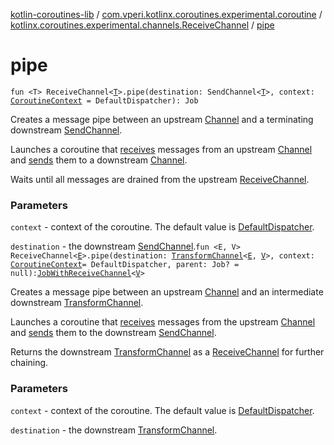 [kotlin-coroutines-lib](../../index.md) / [com.vperi.kotlinx.coroutines.experimental.coroutine](../index.md) / [kotlinx.coroutines.experimental.channels.ReceiveChannel](index.md) / [pipe](./pipe.md)

# pipe

`fun <T> ReceiveChannel<`[`T`](pipe.md#T)`>.pipe(destination: SendChannel<`[`T`](pipe.md#T)`>, context: `[`CoroutineContext`](https://kotlinlang.org/api/latest/jvm/stdlib/kotlin.coroutines.experimental/-coroutine-context/index.html)` = DefaultDispatcher): Job`

Creates a message pipe between an upstream [Channel](#) and a terminating
downstream [SendChannel](#).

Launches a coroutine that [receives](#) messages from
an upstream [Channel](#) and [sends](#) them to a downstream
[Channel](#).

Waits until all messages are drained from the upstream [ReceiveChannel](#).

### Parameters

`context` - context of the coroutine. The default value is [DefaultDispatcher](#).

`destination` - the downstream [SendChannel](#).`fun <E, V> ReceiveChannel<`[`E`](pipe.md#E)`>.pipe(destination: `[`TransformChannel`](../-transform-channel.md)`<`[`E`](pipe.md#E)`, `[`V`](pipe.md#V)`>, context: `[`CoroutineContext`](https://kotlinlang.org/api/latest/jvm/stdlib/kotlin.coroutines.experimental/-coroutine-context/index.html)` = DefaultDispatcher, parent: Job? = null): `[`JobWithReceiveChannel`](../-job-with-receive-channel/index.md)`<`[`V`](pipe.md#V)`>`

Creates a message pipe between an upstream [Channel](#) and an intermediate
downstream [TransformChannel](../-transform-channel.md).

Launches a coroutine that [receives](#) messages from
the upstream [Channel](#) and [sends](#) them to the downstream
[SendChannel](#).

Returns the downstream [TransformChannel](../-transform-channel.md) as a [ReceiveChannel](#) for
further chaining.

### Parameters

`context` - context of the coroutine. The default value is [DefaultDispatcher](#).

`destination` - the downstream [TransformChannel](../-transform-channel.md).